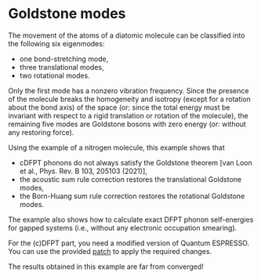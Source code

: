 # Goldstone modes

The movement of the atoms of a diatomic molecule can be classified into the
following six eigenmodes:

* one bond-stretching mode,
* three translational modes,
* two rotational modes.

Only the first mode has a nonzero vibration frequency. Since the presence of
the molecule breaks the homogeneity and isotropy (except for a rotation about
the bond axis) of the space (or: since the total energy must be invariant with
respect to a rigid translation or rotation of the molecule), the remaining five
modes are Goldstone bosons with zero energy (or: without any restoring force).

Using the example of a nitrogen molecule, this example shows that

* cDFPT phonons do not always satisfy the Goldstone theorem [van Loon et al.,
  Phys. Rev. B 103, 205103 (2021)],
* the acoustic sum rule correction restores the translational Goldstone modes,
* the Born-Huang sum rule correction restores the rotational Goldstone modes.

The example also shows how to calculate exact DFPT phonon self-energies for
gapped systems (i.e., without any electronic occupation smearing).

For the (c)DFPT part, you need a modified version of Quantum ESPRESSO. You
can use the provided [patch](../../patches) to apply the required changes.

The results obtained in this example are far from converged!
